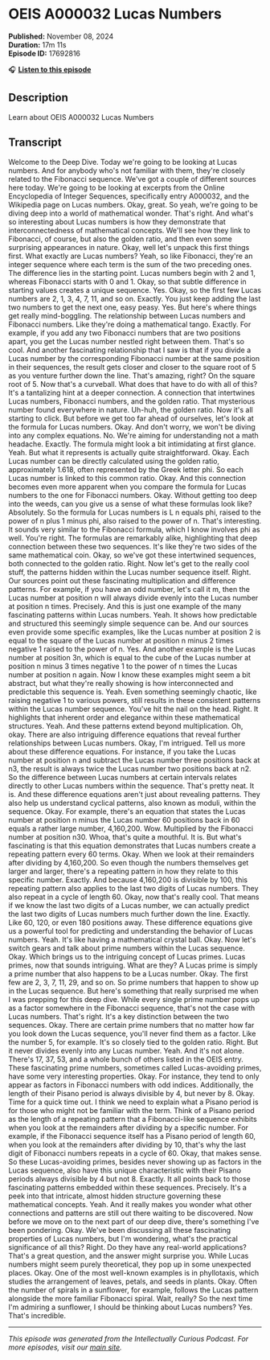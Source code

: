 # OEIS A000032 Lucas Numbers

**Published:** November 08, 2024  
**Duration:** 17m 11s  
**Episode ID:** 17692816

🎧 **[Listen to this episode](https://intellectuallycurious.buzzsprout.com/2529712/episodes/17692816-oeis-a000032-lucas-numbers)**

## Description

Learn about OEIS A000032 Lucas Numbers

## Transcript

Welcome to the Deep Dive. Today we're going to be looking at Lucas numbers. And for anybody who's not familiar with them, they're closely related to the Fibonacci sequence. We've got a couple of different sources here today. We're going to be looking at excerpts from the Online Encyclopedia of Integer Sequences, specifically entry A000032, and the Wikipedia page on Lucas numbers. Okay, great. So yeah, we're going to be diving deep into a world of mathematical wonder. That's right. And what's so interesting about Lucas numbers is how they demonstrate that interconnectedness of mathematical concepts. We'll see how they link to Fibonacci, of course, but also the golden ratio, and then even some surprising appearances in nature. Okay, well let's unpack this first things first. What exactly are Lucas numbers? Yeah, so like Fibonacci, they're an integer sequence where each term is the sum of the two preceding ones. The difference lies in the starting point. Lucas numbers begin with 2 and 1, whereas Fibonacci starts with 0 and 1. Okay, so that subtle difference in starting values creates a unique sequence. Yes. Okay, so the first few Lucas numbers are 2, 1, 3, 4, 7, 11, and so on. Exactly. You just keep adding the last two numbers to get the next one, easy peasy. Yes. But here's where things get really mind-boggling. The relationship between Lucas numbers and Fibonacci numbers. Like they're doing a mathematical tango. Exactly. For example, if you add any two Fibonacci numbers that are two positions apart, you get the Lucas number nestled right between them. That's so cool. And another fascinating relationship that I saw is that if you divide a Lucas number by the corresponding Fibonacci number at the same position in their sequences, the result gets closer and closer to the square root of 5 as you venture further down the line. That's amazing, right? On the square root of 5. Now that's a curveball. What does that have to do with all of this? It's a tantalizing hint at a deeper connection. A connection that intertwines Lucas numbers, Fibonacci numbers, and the golden ratio. That mysterious number found everywhere in nature. Uh-huh, the golden ratio. Now it's all starting to click. But before we get too far ahead of ourselves, let's look at the formula for Lucas numbers. Okay. And don't worry, we won't be diving into any complex equations. No. We're aiming for understanding not a math headache. Exactly. The formula might look a bit intimidating at first glance. Yeah. But what it represents is actually quite straightforward. Okay. Each Lucas number can be directly calculated using the golden ratio, approximately 1.618, often represented by the Greek letter phi. So each Lucas number is linked to this common ratio. Okay. And this connection becomes even more apparent when you compare the formula for Lucas numbers to the one for Fibonacci numbers. Okay. Without getting too deep into the weeds, can you give us a sense of what these formulas look like? Absolutely. So the formula for Lucas numbers is L n equals phi, raised to the power of n plus 1 minus phi, also raised to the power of n. That's interesting. It sounds very similar to the Fibonacci formula, which I know involves phi as well. You're right. The formulas are remarkably alike, highlighting that deep connection between these two sequences. It's like they're two sides of the same mathematical coin. Okay, so we've got these intertwined sequences, both connected to the golden ratio. Right. Now let's get to the really cool stuff, the patterns hidden within the Lucas number sequence itself. Right. Our sources point out these fascinating multiplication and difference patterns. For example, if you have an odd number, let's call it m, then the Lucas number at position n will always divide evenly into the Lucas number at position n times. Precisely. And this is just one example of the many fascinating patterns within Lucas numbers. Yeah. It shows how predictable and structured this seemingly simple sequence can be. And our sources even provide some specific examples, like the Lucas number at position 2 is equal to the square of the Lucas number at position n minus 2 times negative 1 raised to the power of n. Yes. And another example is the Lucas number at position 3n, which is equal to the cube of the Lucas number at position n minus 3 times negative 1 to the power of n times the Lucas number at position n again. Now I know these examples might seem a bit abstract, but what they're really showing is how interconnected and predictable this sequence is. Yeah. Even something seemingly chaotic, like raising negative 1 to various powers, still results in these consistent patterns within the Lucas number sequence. You've hit the nail on the head. Right. It highlights that inherent order and elegance within these mathematical structures. Yeah. And these patterns extend beyond multiplication. Oh, okay. There are also intriguing difference equations that reveal further relationships between Lucas numbers. Okay, I'm intrigued. Tell us more about these difference equations. For instance, if you take the Lucas number at position n and subtract the Lucas number three positions back at n3, the result is always twice the Lucas number two positions back at n2. So the difference between Lucas numbers at certain intervals relates directly to other Lucas numbers within the sequence. That's pretty neat. It is. And these difference equations aren't just about revealing patterns. They also help us understand cyclical patterns, also known as moduli, within the sequence. Okay. For example, there's an equation that states the Lucas number at position n minus the Lucas number 60 positions back in 60 equals a rather large number, 4,160,200. Wow. Multiplied by the Fibonacci number at position n30. Whoa, that's quite a mouthful. It is. But what's fascinating is that this equation demonstrates that Lucas numbers create a repeating pattern every 60 terms. Okay. When we look at their remainders after dividing by 4,160,200. So even though the numbers themselves get larger and larger, there's a repeating pattern in how they relate to this specific number. Exactly. And because 4,160,200 is divisible by 100, this repeating pattern also applies to the last two digits of Lucas numbers. They also repeat in a cycle of length 60. Okay, now that's really cool. That means if we know the last two digits of a Lucas number, we can actually predict the last two digits of Lucas numbers much further down the line. Exactly. Like 60, 120, or even 180 positions away. These difference equations give us a powerful tool for predicting and understanding the behavior of Lucas numbers. Yeah. It's like having a mathematical crystal ball. Okay. Now let's switch gears and talk about prime numbers within the Lucas sequence. Okay. Which brings us to the intriguing concept of Lucas primes. Lucas primes, now that sounds intriguing. What are they? A Lucas prime is simply a prime number that also happens to be a Lucas number. Okay. The first few are 2, 3, 7, 11, 29, and so on. So prime numbers that happen to show up in the Lucas sequence. But here's something that really surprised me when I was prepping for this deep dive. While every single prime number pops up as a factor somewhere in the Fibonacci sequence, that's not the case with Lucas numbers. That's right. It's a key distinction between the two sequences. Okay. There are certain prime numbers that no matter how far you look down the Lucas sequence, you'll never find them as a factor. Like the number 5, for example. It's so closely tied to the golden ratio. Right. But it never divides evenly into any Lucas number. Yeah. And it's not alone. There's 17, 37, 53, and a whole bunch of others listed in the OEIS entry. These fascinating prime numbers, sometimes called Lucas-avoiding primes, have some very interesting properties. Okay. For instance, they tend to only appear as factors in Fibonacci numbers with odd indices. Additionally, the length of their Pisano period is always divisible by 4, but never by 8. Okay. Time for a quick time out. I think we need to explain what a Pisano period is for those who might not be familiar with the term. Think of a Pisano period as the length of a repeating pattern that a Fibonacci-like sequence exhibits when you look at the remainders after dividing by a specific number. For example, if the Fibonacci sequence itself has a Pisano period of length 60, when you look at the remainders after dividing by 10, that's why the last digit of Fibonacci numbers repeats in a cycle of 60. Okay, that makes sense. So these Lucas-avoiding primes, besides never showing up as factors in the Lucas sequence, also have this unique characteristic with their Pisano periods always divisible by 4 but not 8. Exactly. It all points back to those fascinating patterns embedded within these sequences. Precisely. It's a peek into that intricate, almost hidden structure governing these mathematical concepts. Yeah. And it really makes you wonder what other connections and patterns are still out there waiting to be discovered. Now before we move on to the next part of our deep dive, there's something I've been pondering. Okay. We've been discussing all these fascinating properties of Lucas numbers, but I'm wondering, what's the practical significance of all this? Right. Do they have any real-world applications? That's a great question, and the answer might surprise you. While Lucas numbers might seem purely theoretical, they pop up in some unexpected places. Okay. One of the most well-known examples is in phyllotaxis, which studies the arrangement of leaves, petals, and seeds in plants. Okay. Often the number of spirals in a sunflower, for example, follows the Lucas pattern alongside the more familiar Fibonacci spiral. Wait, really? So the next time I'm admiring a sunflower, I should be thinking about Lucas numbers? Yes. That's incredible.

---
*This episode was generated from the Intellectually Curious Podcast. For more episodes, visit our [main site](https://intellectuallycurious.buzzsprout.com).*
